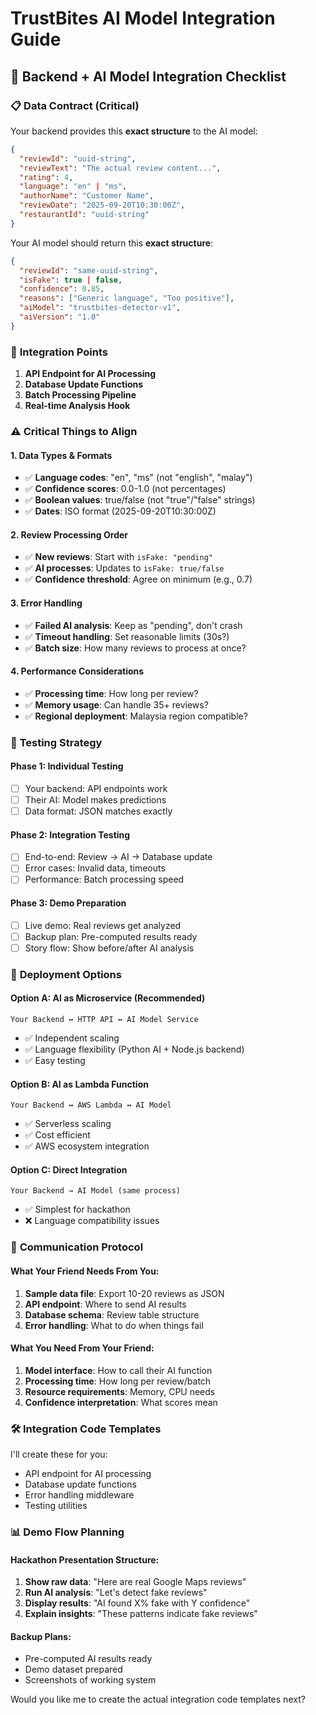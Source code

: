 # TrustBites AI Model Integration Guide

## 🤝 Backend + AI Model Integration Checklist

### 📋 **Data Contract (Critical)**

Your backend provides this **exact structure** to the AI model:

```json
{
  "reviewId": "uuid-string",
  "reviewText": "The actual review content...",
  "rating": 4,
  "language": "en" | "ms",
  "authorName": "Customer Name",
  "reviewDate": "2025-09-20T10:30:00Z",
  "restaurantId": "uuid-string"
}
```

Your AI model should return this **exact structure**:

```json
{
  "reviewId": "same-uuid-string",
  "isFake": true | false,
  "confidence": 0.85,
  "reasons": ["Generic language", "Too positive"],
  "aiModel": "trustbites-detector-v1",
  "aiVersion": "1.0"
}
```

### 🔌 **Integration Points**

1. **API Endpoint for AI Processing**
2. **Database Update Functions**  
3. **Batch Processing Pipeline**
4. **Real-time Analysis Hook**

### ⚠️ **Critical Things to Align**

#### **1. Data Types & Formats**
- ✅ **Language codes**: "en", "ms" (not "english", "malay")
- ✅ **Confidence scores**: 0.0-1.0 (not percentages)
- ✅ **Boolean values**: true/false (not "true"/"false" strings)
- ✅ **Dates**: ISO format (2025-09-20T10:30:00Z)

#### **2. Review Processing Order**
- ✅ **New reviews**: Start with `isFake: "pending"`
- ✅ **AI processes**: Updates to `isFake: true/false`
- ✅ **Confidence threshold**: Agree on minimum (e.g., 0.7)

#### **3. Error Handling**
- ✅ **Failed AI analysis**: Keep as "pending", don't crash
- ✅ **Timeout handling**: Set reasonable limits (30s?)
- ✅ **Batch size**: How many reviews to process at once?

#### **4. Performance Considerations**
- ✅ **Processing time**: How long per review?
- ✅ **Memory usage**: Can handle 35+ reviews?
- ✅ **Regional deployment**: Malaysia region compatible?

### 🧪 **Testing Strategy**

#### **Phase 1: Individual Testing**
- [ ] Your backend: API endpoints work
- [ ] Their AI: Model makes predictions
- [ ] Data format: JSON matches exactly

#### **Phase 2: Integration Testing**  
- [ ] End-to-end: Review → AI → Database update
- [ ] Error cases: Invalid data, timeouts
- [ ] Performance: Batch processing speed

#### **Phase 3: Demo Preparation**
- [ ] Live demo: Real reviews get analyzed
- [ ] Backup plan: Pre-computed results ready
- [ ] Story flow: Show before/after AI analysis

### 🚀 **Deployment Options**

#### **Option A: AI as Microservice** (Recommended)
```
Your Backend ↔ HTTP API ↔ AI Model Service
```
- ✅ Independent scaling
- ✅ Language flexibility (Python AI + Node.js backend)
- ✅ Easy testing

#### **Option B: AI as Lambda Function**
```
Your Backend ↔ AWS Lambda ↔ AI Model
```
- ✅ Serverless scaling
- ✅ Cost efficient
- ✅ AWS ecosystem integration

#### **Option C: Direct Integration**
```
Your Backend → AI Model (same process)
```
- ✅ Simplest for hackathon
- ❌ Language compatibility issues

### 📝 **Communication Protocol**

#### **What Your Friend Needs From You:**
1. **Sample data file**: Export 10-20 reviews as JSON
2. **API endpoint**: Where to send AI results
3. **Database schema**: Review table structure
4. **Error handling**: What to do when things fail

#### **What You Need From Your Friend:**
1. **Model interface**: How to call their AI function
2. **Processing time**: How long per review/batch
3. **Resource requirements**: Memory, CPU needs
4. **Confidence interpretation**: What scores mean

### 🛠️ **Integration Code Templates**

I'll create these for you:
- API endpoint for AI processing
- Database update functions
- Error handling middleware
- Testing utilities

### 📊 **Demo Flow Planning**

#### **Hackathon Presentation Structure:**
1. **Show raw data**: "Here are real Google Maps reviews"
2. **Run AI analysis**: "Let's detect fake reviews"
3. **Display results**: "AI found X% fake with Y confidence"
4. **Explain insights**: "These patterns indicate fake reviews"

#### **Backup Plans:**
- Pre-computed AI results ready
- Demo dataset prepared
- Screenshots of working system

Would you like me to create the actual integration code templates next?